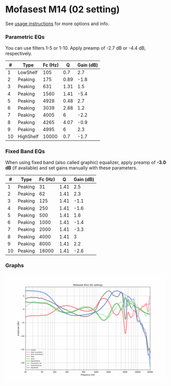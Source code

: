 # Mofasest M14 (02 setting)
See [usage instructions](https://github.com/jaakkopasanen/AutoEq#usage) for more options and info.

### Parametric EQs
You can use filters 1-5 or 1-10. Apply preamp of -2.7 dB or -4.4 dB, respectively.

|   # | Type      |   Fc (Hz) |    Q |   Gain (dB) |
|-----|-----------|-----------|------|-------------|
|   1 | LowShelf  |       105 | 0.7  |         2.7 |
|   2 | Peaking   |       175 | 0.89 |        -1.8 |
|   3 | Peaking   |       631 | 1.31 |         1.5 |
|   4 | Peaking   |      1560 | 1.41 |        -5.4 |
|   5 | Peaking   |      4928 | 0.48 |         2.7 |
|   6 | Peaking   |      3039 | 2.88 |         1.2 |
|   7 | Peaking   |      4005 | 6    |        -2.2 |
|   8 | Peaking   |      4265 | 4.07 |        -0.9 |
|   9 | Peaking   |      4995 | 6    |         2.3 |
|  10 | HighShelf |     10000 | 0.7  |        -1.7 |

### Fixed Band EQs
When using fixed band (also called graphic) equalizer, apply preamp of **-3.0 dB** (if available) and set gains manually with these parameters.

|   # | Type    |   Fc (Hz) |    Q |   Gain (dB) |
|-----|---------|-----------|------|-------------|
|   1 | Peaking |        31 | 1.41 |         2.5 |
|   2 | Peaking |        62 | 1.41 |         2.3 |
|   3 | Peaking |       125 | 1.41 |        -1.1 |
|   4 | Peaking |       250 | 1.41 |        -1.6 |
|   5 | Peaking |       500 | 1.41 |         1.6 |
|   6 | Peaking |      1000 | 1.41 |        -1.4 |
|   7 | Peaking |      2000 | 1.41 |        -3.3 |
|   8 | Peaking |      4000 | 1.41 |         3   |
|   9 | Peaking |      8000 | 1.41 |         2.2 |
|  10 | Peaking |     16000 | 1.41 |        -2.6 |

### Graphs
![](./Mofasest%20M14%20(02%20setting).png)
